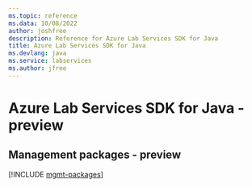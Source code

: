 ```yaml
---
ms.topic: reference
ms.data: 10/08/2022
author: joshfree
description: Reference for Azure Lab Services SDK for Java
title: Azure Lab Services SDK for Java
ms.devlang: java
ms.service: labservices
ms.author: jfree
---
```

# Azure Lab Services SDK for Java - preview

## Management packages - preview
[!INCLUDE [mgmt-packages](lab-services-mgmt-index.md)]